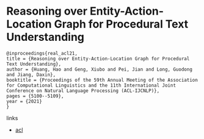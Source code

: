 # Reasoning over Entity-Action-Location Graph for Procedural Text Understanding

```
@inproceedings{real_acl21,
title = {Reasoning over Entity-Action-Location Graph for Procedural Text Understanding},
author = {Huang, Hao and Geng, Xiubo and Pei, Jian and Long, Guodong and Jiang, Daxin},
booktitle = {Proceedings of the 59th Annual Meeting of the Association for Computational Linguistics and the 11th International Joint Conference on Natural Language Processing (ACL-IJCNLP)},
pages = {5100--5109},
year = {2021}
}
```

links
- [acl](https://aclanthology.org/2021.acl-long.396)
